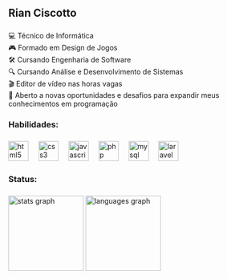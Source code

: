 <h2 align="left">Rian Ciscotto</h2>

###

<p align="left">💻 Técnico de Informática<br>🎮 Formado em Design de Jogos<br>🛠️ Cursando Engenharia de Software<br>🔍 Cursando Análise e Desenvolvimento de Sistemas<br>🎬 Editor de vídeo nas horas vagas<br>🚀 Aberto a novas oportunidades e desafios para expandir meus conhecimentos em programação</p>

###

<h3 align="left">Habilidades:</h3>

###

<div align="left">
  <img src="https://cdn.jsdelivr.net/gh/devicons/devicon/icons/html5/html5-original.svg" height="40" alt="html5 logo"  />
  <img width="12" />
  <img src="https://cdn.jsdelivr.net/gh/devicons/devicon/icons/css3/css3-original.svg" height="40" alt="css3 logo"  />
  <img width="12" />
  <img src="https://cdn.jsdelivr.net/gh/devicons/devicon/icons/javascript/javascript-original.svg" height="40" alt="javascript logo"  />
  <img width="12" />
  <img src="https://skillicons.dev/icons?i=php" height="40" alt="php logo"  />
  <img width="12" />
  <img src="https://skillicons.dev/icons?i=mysql" height="40" alt="mysql logo"  />
  <img width="12" />
  <img src="https://cdn.simpleicons.org/laravel/FF2D20" height="40" alt="laravel logo"  />
</div>

###

<h3 align="left">Status:</h3>

###

<div align="left">
  <img src="https://github-readme-stats.vercel.app/api?username=Bluegoi&hide_title=false&hide_rank=false&show_icons=true&include_all_commits=true&count_private=true&disable_animations=false&theme=dracula&locale=en&hide_border=false&order=1" height="150" alt="stats graph"  />
  <img src="https://github-readme-stats.vercel.app/api/top-langs?username=Bluegoi&locale=en&hide_title=false&layout=compact&card_width=320&langs_count=5&theme=dracula&hide_border=false&order=2" height="150" alt="languages graph"  />
</div>

###
